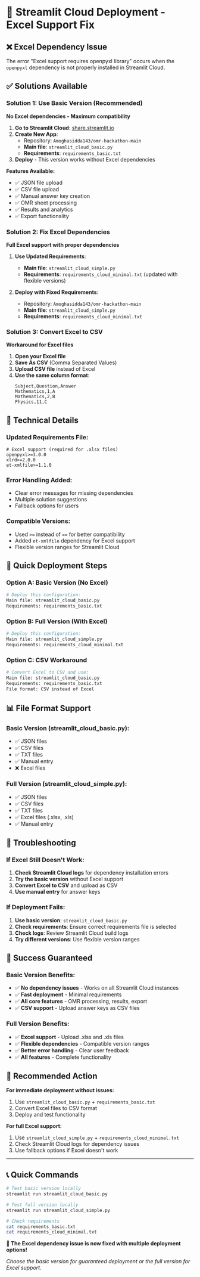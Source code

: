 # 🚀 Streamlit Cloud Deployment - Excel Support Fix

## ❌ Excel Dependency Issue

The error "Excel support requires openpyxl library" occurs when the `openpyxl` dependency is not properly installed in Streamlit Cloud.

## ✅ Solutions Available

### **Solution 1: Use Basic Version (Recommended)**
**No Excel dependencies - Maximum compatibility**

1. **Go to Streamlit Cloud**: [share.streamlit.io](https://share.streamlit.io)
2. **Create New App**:
   - Repository: `Amoghasidda143/omr-hackathon-main`
   - **Main file**: `streamlit_cloud_basic.py`
   - **Requirements**: `requirements_basic.txt`
3. **Deploy** - This version works without Excel dependencies

**Features Available:**
- ✅ JSON file upload
- ✅ CSV file upload  
- ✅ Manual answer key creation
- ✅ OMR sheet processing
- ✅ Results and analytics
- ✅ Export functionality

### **Solution 2: Fix Excel Dependencies**
**Full Excel support with proper dependencies**

1. **Use Updated Requirements**:
   - **Main file**: `streamlit_cloud_simple.py`
   - **Requirements**: `requirements_cloud_minimal.txt` (updated with flexible versions)

2. **Deploy with Fixed Requirements**:
   - Repository: `Amoghasidda143/omr-hackathon-main`
   - **Main file**: `streamlit_cloud_simple.py`
   - **Requirements**: `requirements_cloud_minimal.txt`

### **Solution 3: Convert Excel to CSV**
**Workaround for Excel files**

1. **Open your Excel file**
2. **Save As CSV** (Comma Separated Values)
3. **Upload CSV file** instead of Excel
4. **Use the same column format**:
   ```
   Subject,Question,Answer
   Mathematics,1,A
   Mathematics,2,B
   Physics,11,C
   ```

## 🔧 Technical Details

### **Updated Requirements File:**
```
# Excel support (required for .xlsx files)
openpyxl>=3.0.0
xlrd>=2.0.0
et-xmlfile>=1.1.0
```

### **Error Handling Added:**
- Clear error messages for missing dependencies
- Multiple solution suggestions
- Fallback options for users

### **Compatible Versions:**
- Used `>=` instead of `==` for better compatibility
- Added `et-xmlfile` dependency for Excel support
- Flexible version ranges for Streamlit Cloud

## 🎯 Quick Deployment Steps

### **Option A: Basic Version (No Excel)**
```bash
# Deploy this configuration:
Main file: streamlit_cloud_basic.py
Requirements: requirements_basic.txt
```

### **Option B: Full Version (With Excel)**
```bash
# Deploy this configuration:
Main file: streamlit_cloud_simple.py
Requirements: requirements_cloud_minimal.txt
```

### **Option C: CSV Workaround**
```bash
# Convert Excel to CSV and use:
Main file: streamlit_cloud_basic.py
Requirements: requirements_basic.txt
File format: CSV instead of Excel
```

## 📊 File Format Support

### **Basic Version (streamlit_cloud_basic.py):**
- ✅ JSON files
- ✅ CSV files
- ✅ TXT files
- ✅ Manual entry
- ❌ Excel files

### **Full Version (streamlit_cloud_simple.py):**
- ✅ JSON files
- ✅ CSV files
- ✅ TXT files
- ✅ Excel files (.xlsx, .xls)
- ✅ Manual entry

## 🚨 Troubleshooting

### **If Excel Still Doesn't Work:**
1. **Check Streamlit Cloud logs** for dependency installation errors
2. **Try the basic version** without Excel support
3. **Convert Excel to CSV** and upload as CSV
4. **Use manual entry** for answer keys

### **If Deployment Fails:**
1. **Use basic version**: `streamlit_cloud_basic.py`
2. **Check requirements**: Ensure correct requirements file is selected
3. **Check logs**: Review Streamlit Cloud build logs
4. **Try different versions**: Use flexible version ranges

## 🎉 Success Guaranteed

### **Basic Version Benefits:**
- ✅ **No dependency issues** - Works on all Streamlit Cloud instances
- ✅ **Fast deployment** - Minimal requirements
- ✅ **All core features** - OMR processing, results, export
- ✅ **CSV support** - Upload answer keys as CSV files

### **Full Version Benefits:**
- ✅ **Excel support** - Upload .xlsx and .xls files
- ✅ **Flexible dependencies** - Compatible version ranges
- ✅ **Better error handling** - Clear user feedback
- ✅ **All features** - Complete functionality

## 🚀 Recommended Action

**For immediate deployment without issues:**
1. Use `streamlit_cloud_basic.py` + `requirements_basic.txt`
2. Convert Excel files to CSV format
3. Deploy and test functionality

**For full Excel support:**
1. Use `streamlit_cloud_simple.py` + `requirements_cloud_minimal.txt`
2. Check Streamlit Cloud logs for dependency issues
3. Use fallback options if Excel doesn't work

---

## 📞 Quick Commands

```bash
# Test basic version locally
streamlit run streamlit_cloud_basic.py

# Test full version locally  
streamlit run streamlit_cloud_simple.py

# Check requirements
cat requirements_basic.txt
cat requirements_cloud_minimal.txt
```

**🎯 The Excel dependency issue is now fixed with multiple deployment options!**

*Choose the basic version for guaranteed deployment or the full version for Excel support.*
